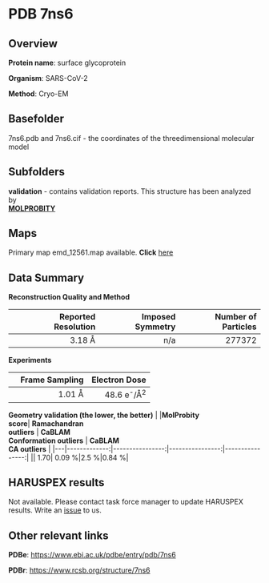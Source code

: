 # PDB 7ns6

## Overview

**Protein name**: surface glycoprotein

**Organism**: SARS-CoV-2

**Method**: Cryo-EM



## Basefolder

7ns6.pdb and 7ns6.cif - the coordinates of the threedimensional molecular model

## Subfolders





**validation** - contains validation reports. This structure has been analyzed by <br>  [**MOLPROBITY**](https://github.com/thorn-lab/coronavirus_structural_task_force/tree/master/pdb/surface_glycoprotein/SARS-CoV-2/7ns6/validation/molprobity)    



## Maps

Primary map emd_12561.map available. **Click** [here](http://ftp.wwpdb.org/pub/emdb/structures/EMD-12561/map/) 

## Data Summary
**Reconstruction Quality and Method**

|   | Reported Resolution | Imposed Symmetry | Number of Particles |
|---|-------------:|----------------:|--------------:|
|   |3.18 Å|n/a|277372|

**Experiments**

|   | Frame Sampling | Electron Dose |
|---|-------------:|----------------:|
|   |1.01 Å|48.6 e<sup>-</sup>/Å<sup>2</sup>|

**Geometry validation (the lower, the better)**
|   |**MolProbity<br>score**| **Ramachandran<br>outliers** | **CaBLAM<br>Conformation outliers** | **CaBLAM<br>CA outliers** |
|---|-------------:|----------------:|----------------:|----------------:|
||  1.70|  0.09 %|2.5 %|0.84 %|

## HARUSPEX results

Not available. Please contact task force manager to update HARUSPEX results. Write an [issue](https://github.com/thorn-lab/coronavirus_structural_task_force/issues) to us.

## Other relevant links 
**PDBe**:  https://www.ebi.ac.uk/pdbe/entry/pdb/7ns6
 
**PDBr**: https://www.rcsb.org/structure/7ns6 
